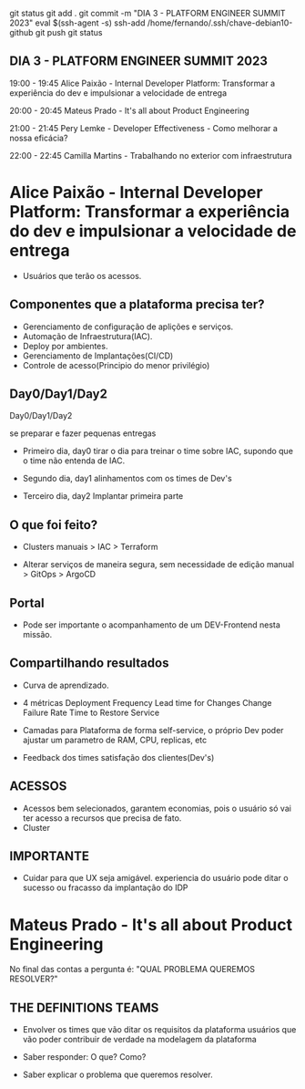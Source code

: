 

git status
git add .
git commit -m "DIA 3 - PLATFORM ENGINEER SUMMIT 2023"
eval $(ssh-agent -s)
ssh-add /home/fernando/.ssh/chave-debian10-github
git push
git status



## DIA 3 - PLATFORM ENGINEER SUMMIT 2023

19:00 - 19:45
Alice Paixão - Internal Developer Platform: Transformar a experiência do dev e impulsionar a velocidade de entrega

20:00 - 20:45
Mateus Prado - It's all about Product Engineering

21:00 - 21:45
Pery Lemke - Developer Effectiveness - Como melhorar a nossa eficácia?

22:00 - 22:45
Camilla Martins - Trabalhando no exterior com infraestrutura









# Alice Paixão - Internal Developer Platform: Transformar a experiência do dev e impulsionar a velocidade de entrega

- Usuários que terão os acessos.




## Componentes que a plataforma precisa ter?

- Gerenciamento de configuração de aplições e serviços.
- Automação de Infraestrutura(IAC).
- Deploy por ambientes.
- Gerenciamento de Implantações(CI/CD)
- Controle de acesso(Principio do menor privilégio)



## Day0/Day1/Day2

Day0/Day1/Day2

se preparar e fazer pequenas entregas

- Primeiro dia, day0
tirar o dia para treinar o time sobre IAC, supondo que o time não entenda de IAC.

- Segundo dia, day1
alinhamentos com os times de Dev's

- Terceiro dia, day2
Implantar primeira parte






## O que foi feito?

- Clusters manuais > IAC > Terraform

- Alterar serviços de maneira segura, sem necessidade de edição manual > GitOps > ArgoCD





## Portal

- Pode ser importante o acompanhamento de um DEV-Frontend nesta missão.







## Compartilhando resultados

- Curva de aprendizado.

- 4 métricas
Deployment Frequency
Lead time for Changes
Change Failure Rate
Time to Restore Service





- Camadas para Plataforma
de forma self-service, o próprio Dev poder ajustar um parametro de RAM, CPU, replicas, etc

- Feedback dos times
satisfação dos clientes(Dev's)



## ACESSOS

- Acessos bem selecionados, garantem economias, pois o usuário só vai ter acesso a recursos que precisa de fato.
- Cluster



## IMPORTANTE
- Cuidar para que UX seja amigável.
experiencia do usuário pode ditar o sucesso ou fracasso da implantação do IDP











# Mateus Prado - It's all about Product Engineering

No final das contas a pergunta é: "QUAL PROBLEMA QUEREMOS RESOLVER?"

## THE DEFINITIONS TEAMS

- Envolver os times que vão ditar os requisitos da plataforma
usuários que vão poder contribuir de verdade na modelagem da plataforma


- Saber responder:
O que?
Como?

- Saber explicar o problema que queremos resolver.